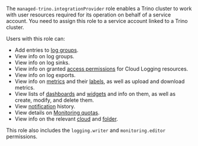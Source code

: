 The `managed-trino.integrationProvider` role enables a Trino cluster to work with user resources required for its operation on behalf of a service account. You need to assign this role to a service account linked to a Trino cluster.

Users with this role can:
* Add entries to [log groups](../../logging/concepts/log-group.md).
* View info on log groups.
* View info on log sinks.
* View info on granted [access permissions](../../iam/concepts/access-control/index.md) for Cloud Logging resources.
* View info on log exports.
* View info on [metrics](../../monitoring/concepts/data-model.md#metric) and their [labels](../../monitoring/concepts/data-model.md#label), as well as upload and download metrics.
* View lists of [dashboards](../../monitoring/concepts/visualization/dashboard.md) and [widgets](../../monitoring/concepts/visualization/widget.md) and info on them, as well as create, modify, and delete them.
* View [notification](../../monitoring/concepts/alerting/notification-channel.md) history.
* View details on [Monitoring quotas](../../monitoring/concepts/limits.md#monitoring-quotas).
* View info on the relevant [cloud](../../resource-manager/concepts/resources-hierarchy.md#cloud) and [folder](../../resource-manager/concepts/resources-hierarchy.md#folder).

This role also includes the `logging.writer` and `monitoring.editor` permissions.